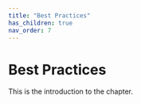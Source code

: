 ```yaml
---
title: "Best Practices"
has_children: true
nav_order: 7
---
```


# Best Practices
This is the introduction to the chapter.
